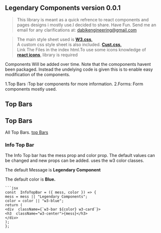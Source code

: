 ## Legendary Components version 0.0.1

> This library is meant as a quick refrence to react components and pages designs i mostly use.I decided to share. Have Fun. Send me an email for any clarifications at: dabikengineering@gmail.com

> The main style sheet used is [**W3.css**.](https://www.w3schools.com/w3css/4/w3.css)  
> A custom css style sheet is also included. [**Cust.css**.](https://www.w3schools.com/w3css/4/w3.css)  
> Link The Files in the index html.To use some icons knowledge of [**react icons**](https://react-icons.github.io/react-icons/), library is required

Components Will be added over time. Note that the comoponents havent been packaged. Instead the undelying code is given this is to enable easy modification of the components.

1.Top Bars :Top bar components for more information.
2.Forms: Form components mostly used.

## Top Bars

## Top Bars

All Top Bars. [top Bars](https://github.com/Arthur-codeX/legendary-react-components/blob/main/src/components/TopBars.jsx)

### Info Top Bar

The Info Top bar has the mess prop and color prop. The default values can be changed and new props can be added. uses the w3 color classes.

The default Message is **Legendary Component**

The default color is **Blue.**

````
```jsx
const  InfoTopBar = ({ mess, color }) => {
mess = mess || "Legendary Components";
color = color || "w3-blue";
return (
<div  className={`w3-bar ${color} w3-card`}>
<h3  className="w3-center">{mess}</h3>
</div>
);
};
````

```

```
